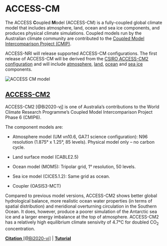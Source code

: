 # <div class="highlight-bg"> ACCESS-CM  </div>

The ACCESS **C**oupled **M**odel (ACCESS-CM) is a fully-coupled global climate model that includes atmosphere, land, ocean and sea ice components, and produces physical climate simulations. Coupled models run by the Australian climate community are contributed to the
<a href = "https://www.wcrp-climate.org/wgcm-cmip" target="_blank"> Coupled Model Intercomparison Project (CMIP)</a>.
<br>

ACCESS-NRI will release supported ACCESS-CM configurations.  The first release of ACCESS-CM will be derived from the [CSIRO ACCESS-CM2 configuration](#access-cm2) and will include [atmosphere], [land], [ocean] and [sea ice] components.

<img src="../../../assets/model-config-logos/access-cm2-config.png" alt="ACCESS CM model" class="image-background center-img with-border with-padding"></img>

## <div class="center-icons"> [ACCESS-CM2]  </div>

ACCESS-CM2 [@Bi2020-vj] is one of Australia’s contributions to the World Climate Research Programme’s Coupled Model Intercomparison Project Phase 6 (CMIP6).

The component models are:

- Atmosphere model (UM vn10.6, GA7.1 science configuration): N96 resolution (1.875° x 1.25°, 85 levels). Physical model only – no carbon cycle.

- Land surface model (CABLE2.5)

- Ocean model (MOM5): Tripolar grid, 1° resolution, 50 levels.

- Sea ice model (CICE5.1.2): Same grid as ocean.

- Coupler (OASIS3-MCT)

Compared to previous model versions, ACCESS-CM2 shows better global hydrological balance, more realistic ocean water properties (in terms of spatial distribution) and meridional overturning circulation in the Southern Ocean. It does, however, produce a poorer simulation of the Antarctic sea ice and a larger energy imbalance at the top of atmosphere. ACCESS-CM2 has a relatively high equilibrium climate sensivity of 4.7°C for doubled CO<sub>2</sub> concentration.

[**Citation** [@Bi2020-vj]][ACCESS-CM2-cite] |
[**Tutorial**][ACCESS-CM2-tute]

[atmosphere]: ../model_components/atmosphere.md
[land]: ../model_components/land.md
[ocean]: ../model_components/ocean.md
[sea ice]: ../model_components/sea-ice.md

[ACCESS-CM2]: https://research.csiro.au/access/about/cm2/
[ACCESS-CM2-cite]: https://www.publish.csiro.au/es/ES19040
[ACCESS-CM2-tute]: https://nespclimate.com.au/wp-content/uploads/2020/10/Instruction-document-Getting_started_with_ACCESS.pdf

<!-- {% include "call_contribute.md" %} -->
